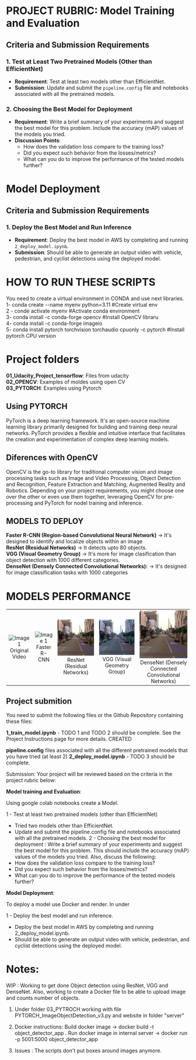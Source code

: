 # PROJECT RUBRIC: Model Training and Evaluation

## Criteria and Submission Requirements

### 1. Test at Least Two Pretrained Models (Other than EfficientNet)
- **Requirement**: Test at least two models other than EfficientNet.
- **Submission**: Update and submit the `pipeline.config` file and notebooks associated with all the pretrained models.

### 2. Choosing the Best Model for Deployment
- **Requirement**: Write a brief summary of your experiments and suggest the best model for this problem. Include the accuracy (mAP) values of the models you tried.
- **Discussion Points**:
  - How does the validation loss compare to the training loss?
  - Did you expect such behavior from the losses/metrics?
  - What can you do to improve the performance of the tested models further?

# Model Deployment

## Criteria and Submission Requirements

### 1. Deploy the Best Model and Run Inference
- **Requirement**: Deploy the best model in AWS by completing and running `2_deploy_model.ipynb`.
- **Submission**: Should be able to generate an output video with vehicle, pedestrian, and cyclist detections using the deployed model.





# HOW TO RUN THESE SCRIPTS
You need to create a virtual environment in CONDA and use next libraries. <br>
1-  conda create --name myenv python=3.11 #Create virtual env <br>
2 - conde activate myenv #Activate conda environment <br>
3-  conda install -c conda-forge opencv #Install OpenCV libraru <br> 
4-  conda install -c conda-forge imageio <br>
5-  conda install pytorch torchvision torchaudio cpuonly -c pytorch #Install pytorch CPU version <br>


# Project folders

**01_Udacity_Project_tensorflow**: Files from udacity <br>
**02_OPENCV**: Examples of moldes using open CV <br>
**03_PYTORCH**: Examples using Pytorch <br>

## Using PYTORCH
PyTorch is a deep learning framework. It's an open-source machine learning library primarily designed for building and training deep neural networks. PyTorch provides a flexible and intuitive interface that facilitates the creation and experimentation of complex deep learning models.

## Diferences with OpenCV
OpenCV is the go-to library for traditional computer vision and image processing tasks such as Image and Video Processing, Object Detection and Recognition, Feature Extraction and Matching, Augmented Reality and Robotics. Depending on your project requirements, you might choose one over the other or even use them together, leveraging OpenCV for pre-processing and PyTorch for nodel training and inference.

## MODELS TO DEPLOY

**Faster R-CNN (Region-based Convolutional Neural Network)** -> It's designed to identify and localize objects within an image <br>
**ResNet (Residual Networks)** -> It detects upto 80 objects. <br>
**VGG (Visual Geometry Group)** -> It's more for image clasification than object detection with 1000 different categories. <br>
**DenseNet (Densely Connected Convolutional Networks):** -> It's designed for image classification tasks with 1000 categories <br>


# MODELS PERFORMANCE
<table>
  <tr>
    <td align="center"><img src="https://github.com/markgarcia-ai/selfdrivingcarnanodegree/blob/main/01_ObjectDetection/results/video.gif" alt="Image 1" width="400" /> Original Video</td>
    <td align="center"><img src="https://github.com/markgarcia-ai/selfdrivingcarnanodegree/blob/main/01_ObjectDetection/results/Fasterrcnn.gif" alt="Image 1" width="400" /> Faster R-CNN</td>    
    <td align="center"><img src="https://github.com/marcjesus/udacity/blob/main/01_ObjectDetection/OPENCV_output_gif.gif" alt="Image 2" width="400" /> ResNet (Residual Networks)</td>
    <td align="center"><img src="https://github.com/marcjesus/udacity/blob/main/01_ObjectDetection/output.gif" alt="Image 1" width="400" /> VGG (Visual Geometry Group) </td>
    <td align="center"><img src="https://github.com/marcjesus/udacity/blob/main/01_ObjectDetection/OPENCV_output_gif.gif" alt="Image 2" width="400" />DenseNet (Densely Connected Convolutional Networks)</td>    
  </tr>
</table>


## Project submition

You need to submit the following files or the Github Repository containing these files:

**1_train_model.ipynb** - TODO 1 and TODO 2 should be complete. See the Project Instructions page for more details. 
CREATED 

**pipeline.config** files associated with all the different pretrained models that you have tried (at least 2)
**2_deploy_model.ipynb** - TODO 3 should be complete.

Submission: Your project will be reviewed based on the criteria in the project rubric below:

**Model training and Evaluation**: 

Using google colab notebooks create a Model. 

1 - Test at least two pretrained models (other than EfficientNet) 
  - Tried two models other than EfficientNet.
  - Update and submit the pipeline.config file and notebooks associated with all the pretrained models.
2 - Choosing the best model for deployment : Write a brief summary of your experiments and suggest the best model for this problem. This should include the accuracy (mAP) values of the models you tried. Also, discuss the following:
  - How does the validation loss compare to the training loss?
  - Did you expect such behavior from the losses/metrics?
  - What can you do to improve the performance of the tested models further?

**Model Deployment**:


To deploy a model use Docker and render.
In under 

1 - Deploy the best model and run inference.
  - Deploy the best model in AWS by completing and running 2_deploy_model.ipynb.
  - Should be able to generate an output video with vehicle, pedestrian, and cyclist detections using the deployed model.


# Notes:

WIP : Working to get done Object detection using ResNet, VGG and DenseNet. Also, working to create a Docker file to be able to upload image and counts number of objects. 
1) Under folder 03_PYTROCH working with file PYTORCH_ImageObjectDetection_v3.py and website in folder "server"
2) Docker instructions:
   Build docker image -> docker build -t object_detector_app .
   Run docker image in internal server -> docker run -p 5001:5000 object_detector_app 

3) Issues : The scripts don't put boxes around images anymore.




